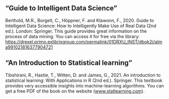 ## “Guide to Intelligent Data Science”
Berthold, M.R., Borgelt, C., Höppner, F. and Klawonn, F., 2020. Guide to Intelligent Data Science: How to Intelligently Make Use of Real Data (2nd ed.). London: Springer.
This guide provides great information on the process of data mining. You can access it for free via the library: https://drexel.primo.exlibrisgroup.com/permalink/01DRXU_INST/dbok2j/alma991021816377904721

## “An Introduction to Statistical learning”
Tibshirani, R., Hastie, T., Witten, D. and James, G., 2021. An introduction to statistical learning: With Applications in R (2nd ed.). Springer.
This textbook provides very accessible insights into machine-learning algorithms. You can get a free PDF of the book on the website (www.statlearning.com).
